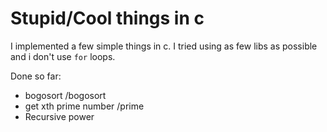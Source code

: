 # Stupid/Cool things in c

I implemented a few simple things in c.
I tried using as few libs as possible and i don't use ``for`` loops.

Done so far:

  - bogosort /bogosort
  - get xth prime number /prime
  - Recursive power
  